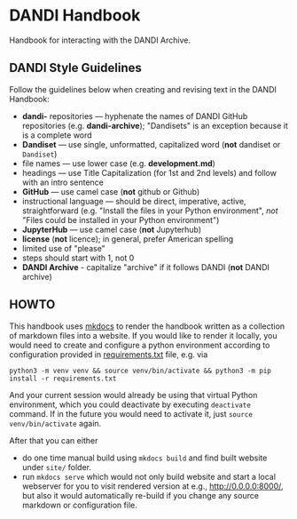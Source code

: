 # DANDI Handbook
Handbook for interacting with the DANDI Archive.

## DANDI Style Guidelines

Follow the guidelines below when creating and revising text in the DANDI Handbook:

*	**dandi-** repositories — hyphenate the names of DANDI GitHub repositories (e.g. **dandi-archive**); "Dandisets" is an exception because it is a
complete word
*	**Dandiset**  — use single, unformatted, capitalized word (**not** dandiset or `Dandiset`)
*	file names — use lower case (e.g. **development.md**)
*	headings — use Title Capitalization (for 1st and 2nd levels) and follow with an intro sentence
*	**GitHub** — use camel case (**not** github or Github)
*	instructional language — should be direct, imperative, active, straightforward (e.g. "Install the files in your Python environment", *not* "Files could be installed in your Python environment")
*	**JupyterHub** — use camel case (**not** Jupyterhub)
*	**license** (**not** licence); in general, prefer American spelling
*	limited use of "please"
*	steps should start with 1, not 0
*	**DANDI Archive** - capitalize "archive" if it follows DANDI (**not** DANDI archive)

## HOWTO

This handbook uses [mkdocs](https://www.mkdocs.org/) to render the handbook written as a collection of markdown files into a website.
If you would like to render it locally, you would need to create and configure a python environment according to configuration provided in [requirements.txt](./requirements.txt) file, e.g. via

    python3 -m venv venv && source venv/bin/activate && python3 -m pip install -r requirements.txt

And your current session would already be using that virtual Python environment, which you could deactivate by executing `deactivate` command.
If in the future you would need to activate it, just `source venv/bin/activate` again.

After that you can either 
- do one time manual build using `mkdocs build` and find built website under `site/` folder.
- run `mkdocs serve` which would not only build website and start a local webserver for you to visit rendered version at e.g., http://0.0.0.0:8000/, but also it would automatically re-build if you change any source markdown or configuration file.
